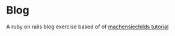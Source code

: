 # Blog
A ruby on rails blog exercise based of of [machensiechilds tutorial](https://github.com/eamontaaffe/Blog.git)
